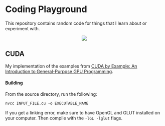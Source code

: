 # Coding Playground #

This repository contains random code for things that I learn about or experiment with.

<p align="center">
  <img src="https://vignette.wikia.nocookie.net/dexterslab/images/7/70/Dex_dexter_174x252.png/revision/latest?cb=20150331204700">
</p>

## CUDA

My implementation of the examples from [CUDA by Example: An Introduction to General-Purpose GPU Programming](https://www.amazon.com/CUDA-Example-Introduction-General-Purpose-Programming/dp/0131387685/ref=pd_bbs_sr_1/103-9839083-1501412?ie=UTF8&s=books&qid=1186428068&sr=1-1).

#### Building

From the source directory, run the following:

```
nvcc INPUT_FILE.cu -o EXECUTABLE_NAME
```

If you get a linking error, make sure to have OpenGL and GLUT installed on your computer. Then compile with the `-lGL -lglut` flags.
